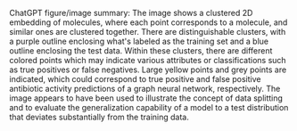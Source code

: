 ChatGPT figure/image summary: The image shows a clustered 2D embedding of molecules, where each point corresponds to a molecule, and similar ones are clustered together. There are distinguishable clusters, with a purple outline enclosing what's labeled as the training set and a blue outline enclosing the test data. Within these clusters, there are different colored points which may indicate various attributes or classifications such as true positives or false negatives. Large yellow points and grey points are indicated, which could correspond to true positive and false positive antibiotic activity predictions of a graph neural network, respectively. The image appears to have been used to illustrate the concept of data splitting and to evaluate the generalization capability of a model to a test distribution that deviates substantially from the training data.